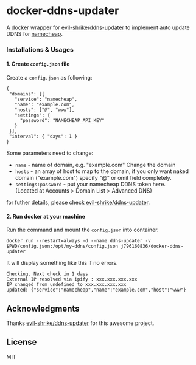 # docker-ddns-updater

A docker wrapper for [evil-shrike/ddns-updater](https://github.com/evil-shrike/ddns-updater) to implement auto update DDNS for [namecheap](http://namecheap.com/). 

### Installations & Usages

#### 1. Create `config.json` file

Create a `config.json` as following:

```
{
 "domains": [{
   "service": "namecheap",
   "name": "example.com",
   "hosts": ["@", "www"],
   "settings": {
     "password": "NAMECHEAP_API_KEY"
   }
 }],
 "interval": { "days": 1 }
}
```

Some parameters need to change:

- `name` - name of domain, e.g. "example.com"
Change the domain 
- `hosts` - an array of host to map to the domain, if you only want naked domain ("example.com") specify "@" or omit field completely.
- `settings:password` - put your namecheap DDNS token here.  
(Located at Accounts > Domain List > Advanced DNS)

for futher details, please check [evil-shrike/ddns-updater](https://github.com/evil-shrike/ddns-updater).

#### 2. Run docker at your machine

Run the command and mount the `config.json` into container.

```
docker run --restart=always -d --name ddns-updater -v $PWD/config.json:/opt/my-ddns/config.json j796160836/docker-ddns-updater
```

It will display something like this if no errors.

```
Checking. Next check in 1 days
External IP resolved via ipify : xxx.xxx.xxx.xxx
IP changed from undefined to xxx.xxx.xxx.xxx
updated: {"service":"namecheap","name":"example.com","host":"www"}
```

## Acknowledgments

Thanks [evil-shrike/ddns-updater](https://github.com/evil-shrike/ddns-updater) for this awesome project.

## License
MIT